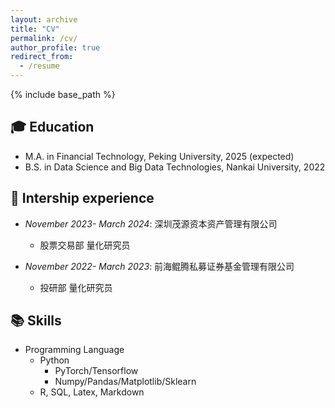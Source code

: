 ```yaml
---
layout: archive
title: "CV"
permalink: /cv/
author_profile: true
redirect_from:
  - /resume
---
```


{% include base_path %}

## 🎓 Education

* M.A. in Financial Technology, Peking University, 2025 (expected)
* B.S. in Data Science and Big Data Technologies, Nankai University, 2022

## 🚀 Intership experience

* *November 2023- March 2024*: 深圳茂源资本资产管理有限公司
  * 股票交易部 量化研究员

* *November 2022- March 2023*: 前海鲲腾私募证券基金管理有限公司
  * 投研部 量化研究员
  
## 📚 Skills

* Programming Language
  * Python
    * PyTorch/Tensorflow
    * Numpy/Pandas/Matplotlib/Sklearn
  * R, SQL, Latex, Markdown

